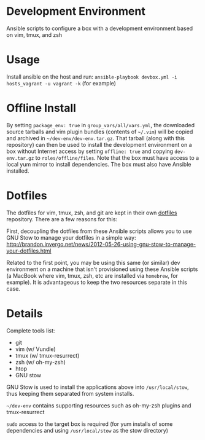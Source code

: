 Development Environment
===========================
Ansible scripts to configure a box with a development environment based on
vim, tmux, and zsh

# Usage
Install ansible on the host and run:
 `ansible-playbook devbox.yml -i hosts_vagrant -u vagrant -k` (for example)

# Offline Install
By setting `package_env: true` in `group_vars/all/vars.yml`, the downloaded
source tarballs and vim plugin bundles (contents of `~/.vim`) will be copied
and archived in `~/dev-env/dev-env.tar.gz`. That tarball (along with this
repository) can then be used to install the development environment on a box
without Internet access by setting `offline: true` and copying `dev-env.tar.gz`
to `roles/offline/files`. Note that the box must have access to a local yum
mirror to install dependencies. The box must also have Ansible installed.

# Dotfiles
The dotfiles for vim, tmux, zsh, and git are kept in their own
[dotfiles](https://github.com/arw180/dotfiles) repository. There are a few
reasons for this:

First, decoupling the dotfiles from these Ansible scripts allows you to use GNU
Stow to manage your dotfiles in a simple way: http://brandon.invergo.net/news/2012-05-26-using-gnu-stow-to-manage-your-dotfiles.html

Related to the first point, you may be using this same (or similar) dev
environment on a machine that isn't provisioned using these Ansible
scripts (a MacBook where vim, tmux, zsh, etc are installed via `homebrew`,
for example). It is advantageous to keep the two resources separate in this
case.

# Details
Complete tools list:
* git
* vim (w/ Vundle)
* tmux (w/ tmux-resurrect)
* zsh (w/ oh-my-zsh)
* htop
* GNU stow

GNU Stow is used to install the applications above into `/usr/local/stow`, thus
keeping them separated from system installs.

`~/dev-env` contains supporting resources such as oh-my-zsh plugins and
    tmux-resurrect

`sudo` access to the target box is required (for yum installs of
some dependencies and using `/usr/local/stow` as the stow directory)

